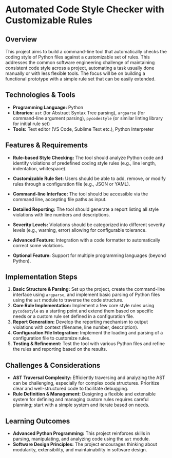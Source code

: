 # Automated Code Style Checker with Customizable Rules

## Overview

This project aims to build a command-line tool that automatically checks the coding style of Python files against a customizable set of rules. This addresses the common software engineering challenge of maintaining consistent code style across a project, automating a task usually done manually or with less flexible tools.  The focus will be on building a functional prototype with a simple rule set that can be easily extended.

## Technologies & Tools

- **Programming Language:** Python
- **Libraries:** `ast` (for Abstract Syntax Tree parsing), `argparse` (for command-line argument parsing), `pycodestyle` (or similar linting library for initial rule set)
- **Tools:**  Text editor (VS Code, Sublime Text etc.), Python Interpreter

## Features & Requirements

- **Rule-based Style Checking:**  The tool should analyze Python code and identify violations of predefined coding style rules (e.g., line length, indentation, whitespace).
- **Customizable Rule Set:** Users should be able to add, remove, or modify rules through a configuration file (e.g., JSON or YAML).
- **Command-line Interface:** The tool should be accessible via the command line, accepting file paths as input.
- **Detailed Reporting:** The tool should generate a report listing all style violations with line numbers and descriptions.
- **Severity Levels:** Violations should be categorized into different severity levels (e.g., warning, error) allowing for configurable tolerance.

- **Advanced Feature:**  Integration with a code formatter to automatically correct some violations.
- **Optional Feature:** Support for multiple programming languages (beyond Python).

## Implementation Steps

1. **Basic Structure & Parsing:**  Set up the project, create the command-line interface using `argparse`, and implement basic parsing of Python files using the `ast` module to traverse the code structure.
2. **Core Rule Implementation:** Implement a few core style rules using `pycodestyle` as a starting point and extend them based on specific needs or a custom rule set defined in a configuration file.
3. **Report Generation:** Develop the reporting mechanism to output violations with context (filename, line number, description).
4. **Configuration File Integration:** Implement the loading and parsing of a configuration file to customize rules.
5. **Testing & Refinement:**  Test the tool with various Python files and refine the rules and reporting based on the results.


## Challenges & Considerations

- **AST Traversal Complexity:** Efficiently traversing and analyzing the AST can be challenging, especially for complex code structures.  Prioritize clear and well-structured code to facilitate debugging.
- **Rule Definition & Management:** Designing a flexible and extensible system for defining and managing custom rules requires careful planning; start with a simple system and iterate based on needs.

## Learning Outcomes

- **Advanced Python Programming:**  This project reinforces skills in parsing, manipulating, and analyzing code using the `ast` module.
- **Software Design Principles:**  The project encourages thinking about modularity, extensibility, and maintainability in software design.

